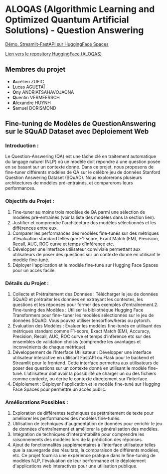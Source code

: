 # ALOQAS (Algorithmic Learning and Optimized Quantum Artificial Solutions) - Question Answering

<p>
  <a href="https://huggingface.co/spaces/ALOQAS/aloqas-gradio">Démo. Streamlit-FastAPI sur HuggingFace Spaces</a>
</p>
<p>
  <a href="https://huggingface.co/ALOQAS">Lien vers le repository HuggingFace (ALOQAS)</a>
</p>

## Membres du projet

<ul>
  <li><b>A</b>urélien ZUFIC</li>
  <li><b>L</b>ucas AGUETAÏ</li>
  <li><b>O</b>ny ANDRIATSAHAVOJAONA</li>
  <li><b>Q</b>uentin VERMEERSCH</li>
  <li><b>A</b>lexandre HUYNH</li>
  <li><b>S</b>amuel DORISMOND</li>
</ul>

## Fine-tuning de Modèles de QuestionAnswering sur le SQuAD Dataset avec Déploiement Web

### Introduction :
Le Question-Answering (QA) est une tâche clé en traitement automatique du langage
naturel (NLP) où un modèle doit répondre à une question posée en se basant sur un
contexte donné. Dans ce projet, nous proposons de fine-tuner différents modèles de QA sur
le célèbre jeu de données Stanford Question Answering Dataset (SQuAD). Nous explorerons
plusieurs architectures de modèles pré-entraînés, et comparerons leurs performances.

### Objectifs du Projet :
1. Fine-tuner au moins trois modèles de QA parmi une sélection de modèles pré-entraînés
(voir la liste des modèles dans la section lien).
2. Justifier et comprendre l'architecture des modèles sélectionnés et les différences entre
eux.
3. Comparer les performances des modèles fine-tunés sur des métriques d'évaluation
standard telles que F1-score, Exact Match (EM), Precision, Recall, AUC, ROC curve et temps
d’inférence etc.
4. Développer une interface utilisateur conviviale permettant aux utilisateurs de poser des
questions sur un contexte donné en utilisant le modèle fine-tuné.
5. Déployer l'application et le modèle fine-tuné sur Hugging Face Spaces pour un accès
facile.

### Détails du Projet :
1. Collecte et Prétraitement des Données : Télécharger le jeu de données SQuAD et
prétraiter les données en extrayant les contextes, les questions et les réponses pour former
des exemples d'entraînement.2. Fine-tuning des Modèles : Utiliser la bibliothèque Hugging Face Transformers pour fine-
tuner les modèles sélectionnés sur le jeu de données SQuAD. Vous pouvez utiliser
tensorflow/keras ou pytorch.
3. Évaluation des Modèles : Évaluer les modèles fine-tunés en utilisant des métriques
standard comme F1-score, Exact Match (EM), Accuracy, Precision, Recall, AUC, ROC curve et
temps d’inférence etc sur des ensembles de validation choisis (comprendre les avantages et
inconvénients de chaque métrique).
4. Développement de l'Interface Utilisateur : Développer une interface utilisateur
interactive en utilisant FastAPI ou Flask pour le backend et Streamlit pour le frontend. Cette
interface permettra aux utilisateurs de poser des questions sur un contexte donné en
utilisant le modèle fine-tuné. L’utilisateur doit avoir la possibilité de charger un ou des
fichiers comme contexte, ou écrire le contexte directement sur l’interface.
5. Déploiement : Déployer l'application et le modèle fine-tuné sur Hugging Face Spaces pour
permettre un accès public.

### Améliorations Possibles :
1. Exploration de différentes techniques de prétraitement de texte pour améliorer les
performances des modèles fine-tunés.
2. Utilisation de techniques d'augmentation de données pour enrichir le jeu de données
d'entraînement et améliorer la généralisation des modèles.
3. Intégration de techniques d'interprétabilité pour comprendre les raisonnements des
modèles lors de la prédiction des réponses.
4. Ajout de fonctionnalités supplémentaires à l'interface utilisateur telles que la sauvegarde
des résultats, la comparaison de différents modèles, etc.
Ce projet fournira une expérience pratique dans le fine-tuning de modèles NLP, l'évaluation
de leur performance et le déploiement d'applications web interactives pour une utilisation
publique.

